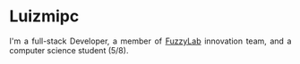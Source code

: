 # Luizmipc
<p style="text-align: justify;">
I'm a full-stack Developer, a member of <a href="https://fuzzylab.tech/">FuzzyLab</a> innovation team, and a computer science student (5/8).
</p>
